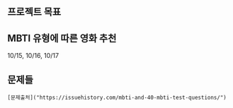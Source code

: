## 프로젝트 목표

<div>
    <h2>MBTI 유형에 따른 영화 추천</h2>
    10/15, 10/16, 10/17
</div>

## 문제들

    [문제출처]("https://issuehistory.com/mbti-and-40-mbti-test-questions/")
